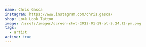 ```yaml
---
name: Chris Gasca
instagram: https://www.instagram.com/chris.gasca/
shop: Look Look Tattoo
image: /assets/images/screen-shot-2023-01-18-at-5.24.32-pm.png
tags:
  - artist
active: true
---
```

